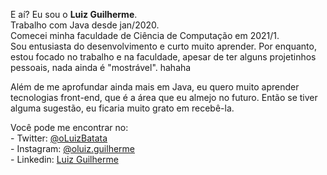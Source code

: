   <p>E aí? Eu sou o <strong>Luiz Guilherme</strong>.
  <br/>Trabalho com Java desde jan/2020.
  <br/>Comecei minha faculdade de Ciência de Computação em 2021/1.
  <br/>Sou entusiasta do desenvolvimento e curto muito aprender. Por enquanto, estou focado no trabalho e na faculdade, apesar de ter alguns projetinhos pessoais, nada ainda é "mostrável". hahaha</p>
  
  <p>Além de me aprofundar ainda mais em Java, eu quero muito aprender tecnologias front-end, que é a área que eu almejo no futuro. Então se tiver alguma sugestão, eu ficaria muito grato em recebê-la.</p>
  
  <p>Você pode me encontrar no:
    <br/>- Twitter: <a href="https://twitter.com/oLuizBatata" target="blank">@oLuizBatata</a>
    <br/>- Instagram: <a href="https://www.instagram.com/oluiz.guilherme/" target="blank">@oluiz.guilherme</a>
    <br/>- Linkedin: <a href="https://www.linkedin.com/in/luiz-guilherme-machado-zortéa-9b821b186/" target="blank">Luiz Guilherme</a></p>
